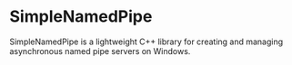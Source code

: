 # SimpleNamedPipe
SimpleNamedPipe is a lightweight C++ library for creating and managing asynchronous named pipe servers on Windows.
